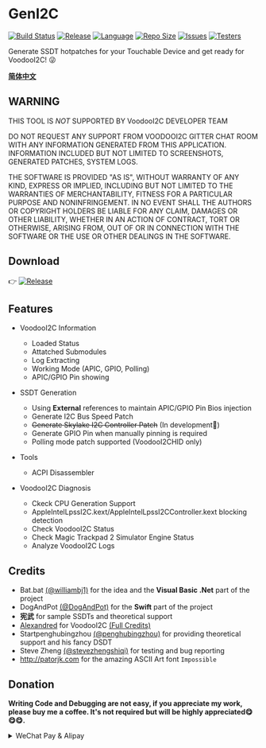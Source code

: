 # GenI2C

[![Build Status](https://dev.azure.com/UndefinedSS/GenI2C/_apis/build/status/williambj1.GenI2C?branchName=master)](https://dev.azure.com/UndefinedSS/GenI2C/_build/latest?definitionId=1&branchName=master)
[![Release](https://img.shields.io/github/release/williambj1/GenI2C.svg)](https://github.com/williambj1/GenI2C/releases)
[![Language](https://img.shields.io/github/languages/top/williambj1/GenI2C.svg?color=orange&label=swift)](https://github.com/williambj1/GenI2C)
[![Repo Size](https://img.shields.io/github/repo-size/williambj1/GenI2C.svg?color=blueviolet)](https://github.com/williambj1/GenI2C)
[![Issues](https://img.shields.io/github/issues/williambj1/GenI2C.svg)](https://github.com/williambj1/GenI2C/issues)
[![Testers](https://img.shields.io/badge/Testers-Welcome-brightgreen.svg)](https://github.com/williambj1/GenI2C)

Generate SSDT hotpatches for your Touchable Device and get ready for VoodooI2C! 😜

**[简体中文](https://github.com/williambj1/GenI2C/wiki/Readme-CN)**

## WARNING

THIS TOOL IS *NOT* SUPPORTED BY VoodooI2C DEVELOPER TEAM

DO NOT REQUEST ANY SUPPORT FROM VOODOOI2C GITTER CHAT ROOM WITH ANY INFORMATION GENERATED FROM THIS APPLICATION. INFORMATION INCLUDED BUT NOT LIMITED TO SCREENSHOTS, GENERATED PATCHES, SYSTEM LOGS.

THE SOFTWARE IS PROVIDED "AS IS", WITHOUT WARRANTY OF ANY KIND, EXPRESS OR IMPLIED, INCLUDING BUT NOT LIMITED TO THE WARRANTIES OF MERCHANTABILITY, FITNESS FOR A PARTICULAR PURPOSE AND NONINFRINGEMENT. IN NO EVENT SHALL THE AUTHORS OR COPYRIGHT HOLDERS BE LIABLE FOR ANY CLAIM, DAMAGES OR OTHER LIABILITY, WHETHER IN AN ACTION OF CONTRACT, TORT OR OTHERWISE, ARISING FROM, OUT OF OR IN CONNECTION WITH THE SOFTWARE OR THE USE OR OTHER DEALINGS IN THE SOFTWARE.

## Download

👉 [![Release](https://img.shields.io/github/release/williambj1/GenI2C.svg)](https://github.com/williambj1/GenI2C/releases)

## Features

- VoodooI2C Information
  - Loaded Status
  - Attatched Submodules
  - Log Extracting
  - Working Mode (APIC, GPIO, Polling)
  - APIC/GPIO Pin showing

- SSDT Generation
  - Using **External** references to maintain APIC/GPIO Pin Bios injection
  - Generate I2C Bus Speed Patch
  - ~~Generate Skylake I2C Controller Patch~~ (In development🚧)
  - Generate GPIO Pin when manually pinning is required
  - Polling mode patch supported (VoodooI2CHID only)

- Tools
  - ACPI Disassembler

- VoodooI2C Diagnosis
  - Ckeck CPU Generation Support
  - AppleIntelLpssI2C.kext/AppleIntelLpssI2CController.kext blocking detection
  - Check VoodooI2C Status
  - Check Magic Trackpad 2 Simulator Engine Status
  - Analyze VoodooI2C Logs

## Credits

- Bat.bat [(@williambj1)](https://github.com/williambj1) for the idea and the **Visual Basic .Net** part of the project
- DogAndPot [(@DogAndPot)](https://github.com/DogAndPot) for the **Swift** part of the project
- **宪武** for sample SSDTs and theoretical support
- [Alexandred](https://github.com/alexandred) for VoodooI2C [(Full Credits)](https://voodooi2c.github.io/#Credits%20and%20Acknowledgments/Credits%20and%20Acknowledgments)
- Startpenghubingzhou [(@penghubingzhou)](https://github.com/penghubingzhou) for providing theoretical support and his fancy DSDT
- Steve Zheng [(@stevezhengshiqi)](https://github.com/stevezhengshiqi) for testing and bug reporting
- http://patorjk.com for the amazing ASCII Art font `Impossible`

## Donation

**Writing Code and Debugging are not easy, if you appreciate my work, please buy me a coffee. It's not required but will be highly appreciated😋😋😋.**

<details>
<summary>WeChat Pay & Alipay</summary>
<img src="https://img.rruu.net/image/5e707e7a1aff7" align=center>
<img src="https://img.rruu.net/image/5e707ea58ede8" align=center>
</details>

